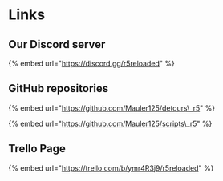 # Links

## Our Discord server

{% embed url="https://discord.gg/r5reloaded" %}

## GitHub repositories

{% embed url="https://github.com/Mauler125/detours\_r5" %}

{% embed url="https://github.com/Mauler125/scripts\_r5" %}

## Trello Page

{% embed url="https://trello.com/b/ymr4R3j9/r5reloaded" %}

